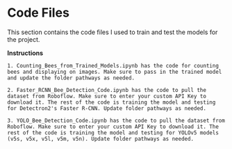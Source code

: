 # Code Files
This section contains the code files I used to train and test the models for the project.

**Instructions**

	1. Counting_Bees_from_Trained_Models.ipynb has the code for counting bees and displaying on images. Make sure to pass in the trained model and update the folder pathways as needed.
	
	2. Faster_RCNN_Bee_Detection_Code.ipynb has the code to pull the dataset from Roboflow. Make sure to enter your custom API Key to download it. The rest of the code is training the model and testing for Detectron2's Faster R-CNN. Update folder pathways as needed. 
	
	3. YOLO_Bee_Detection_Code.ipynb has the code to pull the dataset from Roboflow. Make sure to enter your custom API Key to download it. The rest of the code is training the model and testing for YOLOv5 models (v5s, v5x, v5l, v5m, v5n). Update folder pathways as needed. 